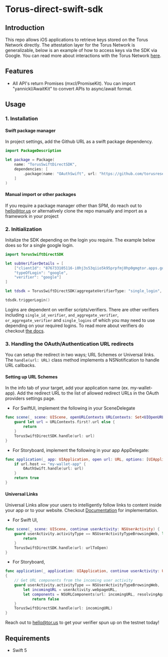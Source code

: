 # Torus-direct-swift-sdk

## Introduction

This repo allows iOS applications to retrieve keys stored on the Torus Network directly. The attestation layer for the Torus Network is generalizable, below is an example of how to access keys via the SDK via Google. You can read more about interactions with the Torus Network [here](https://medium.com/toruslabs/key-assignments-resolution-and-retrieval-afb984500612).

## Features

- All API's return Promises (mxcl/PromiseKit). You can import "yannickl/AwaitKit" to convert APIs to async/await format.

## Usage
### 1. Installation

#### Swift package manager
In project settings, add the Github URL as a swift package dependency.
```swift
import PackageDescription

let package = Package(
    name: "TorusSwiftDirectSDK", 
    dependencies: [
        .package(name: "OAuthSwift", url: "https://github.com/torusresearch/torus-direct-swift-sdk", .upToNextMajor(from: "0.0.1"))
    ]
)
```

#### Manual import or other packages

If you require a package manager other than SPM, do reach out to hello@tor.us or alternatively clone the repo manually and import as a framework in your project

### 2. Initialization

Initalize the SDK depending on the login you require. The example below does so for a single google login. 
```swift
import TorusSwiftDirectSDK

let subVerifierDetails = [
    ["clientId": "876733105116-i0hj3s53qiio5k95prpfmj0hp0gmgtor.apps.googleusercontent.com",
    "typeOfLogin": "google",
    "verifier": "google"]
]

let tdsdk = TorusSwiftDirectSDK(aggregateVerifierType: "single_login", aggregateVerifierName: "google", subVerifierDetails: subVerifierDetails)

tdsdk.triggerLogin()
```
Logins are dependent on verifier scripts/verifiers. There are other verifiers including `single_id_verifier`, `and_aggregate_verifier`, `or_aggregate_verifier` and `single_logins` of which you may need to use depending on your required logins. To read more about verifiers do checkout [the docs](https://docs.tor.us/direct-auth/supported-authenticators-verifiers).

### 3. Handling the OAuth/Authentication URL redirects 

You can setup the redirect in two ways; URL Schemes or Universal links. The `handle(url: URL)` class method implements a NSNotification to handle URL callbacks.

#### Setting up URL Schemes

In the info tab of your target, add your application name (ex. my-wallet-app). Add the redirect URL to the list of allowed redirect URLs in the OAuth providers settings page.

- For SwiftUI, implement the following in your SceneDelegate
```swift
func scene(_ scene: UIScene, openURLContexts URLContexts: Set<UIOpenURLContext>) {
    guard let url = URLContexts.first?.url else {
        return
    }
    TorusSwiftDirectSDK.handle(url: url)
}
```

- For Storyboard, implement the following in your app AppDelegate:
```swift
func application(_ app: UIApplication, open url: URL, options: [UIApplication.OpenURLOptionsKey : Any] = [:]) -> Bool {
    if url.host == "my-wallet-app" {
        OAuthSwift.handle(url: url)
    }
    return true
}
```

#### Universal Links

Universal Links allow your users to intelligently follow links to content inside your app or to your website. Checkout [Documentation](https://developer.apple.com/ios/universal-links/) for implementation. 
- For Swift UI,
```swift
func scene(_ scene: UIScene, continue userActivity: NSUserActivity) {
    guard userActivity.activityType == NSUserActivityTypeBrowsingWeb, let urlToOpen = userActivity.webpageURL else {
        return
    }
    TorusSwiftDirectSDK.handle(url: urlToOpen)
}
```

- For Storyboard,
```swift
func application(_ application: UIApplication, continue userActivity: UIUserActivity, restorationHandler: @escaping ([UIUserActivityRestoring]?) -> Void) -> Bool
{
    // Get URL components from the incoming user activity
    guard userActivity.activityType == NSUserActivityTypeBrowsingWeb,
        let incomingURL = userActivity.webpageURL,
        let components = NSURLComponents(url: incomingURL, resolvingAgainstBaseURL: true) else {
            return false
    }
    TorusSwiftDirectSDK.handle(url: incomingURL)
}

```

Reach out to hello@tor.us to get your verifier spun up on the testnet today!


## Requirements
- Swift 5
